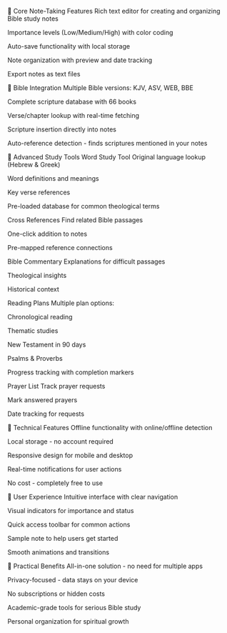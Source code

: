 📝 Core Note-Taking Features
Rich text editor for creating and organizing Bible study notes

Importance levels (Low/Medium/High) with color coding

Auto-save functionality with local storage

Note organization with preview and date tracking

Export notes as text files

📖 Bible Integration
Multiple Bible versions: KJV, ASV, WEB, BBE

Complete scripture database with 66 books

Verse/chapter lookup with real-time fetching

Scripture insertion directly into notes

Auto-reference detection - finds scriptures mentioned in your notes

🔬 Advanced Study Tools
Word Study Tool
Original language lookup (Hebrew & Greek)

Word definitions and meanings

Key verse references

Pre-loaded database for common theological terms

Cross References
Find related Bible passages

One-click addition to notes

Pre-mapped reference connections

Bible Commentary
Explanations for difficult passages

Theological insights

Historical context

Reading Plans
Multiple plan options:

Chronological reading

Thematic studies

New Testament in 90 days

Psalms & Proverbs

Progress tracking with completion markers

Prayer List
Track prayer requests

Mark answered prayers

Date tracking for requests

💾 Technical Features
Offline functionality with online/offline detection

Local storage - no account required

Responsive design for mobile and desktop

Real-time notifications for user actions

No cost - completely free to use

🎯 User Experience
Intuitive interface with clear navigation

Visual indicators for importance and status

Quick access toolbar for common actions

Sample note to help users get started

Smooth animations and transitions

🔧 Practical Benefits
All-in-one solution - no need for multiple apps

Privacy-focused - data stays on your device

No subscriptions or hidden costs

Academic-grade tools for serious Bible study

Personal organization for spiritual growth
